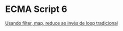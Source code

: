 # ECMA Script 6

<a href="http://desenvolvimentoparaweb.com/javascript/map-filter-reduce-javascript/" target="_blank">Usando filter, map, reduce ao invés de loop tradicional</a>
